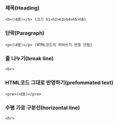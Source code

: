 ### 제목(Heading)
```<h>(내용)</h> (크기 h1>h2>h3>h4>h5>h6)```<br>
### 단락(Paragraph)
```<p>(내용)</p> (HTML코드의 띄어쓰기 반영 안됨)``` <br>
### 줄 나누기(break line) 
```<br>```<br>
### HTML코드 그대로 반영하기(prefommated text)
```<pre>(내용)</pre>```<br>
### 수평 가로 구분선(horizontal line)
```<hr>```<br>
